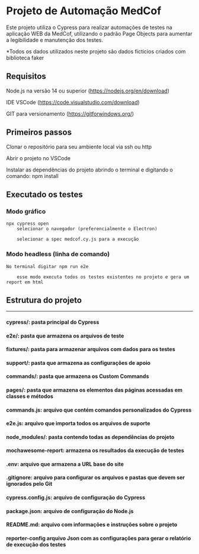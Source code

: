 # **Projeto de Automação MedCof** 

Este projeto utiliza o Cypress para realizar automações de testes na aplicação WEB da MedCof, utilizando o padrão Page Objects para aumentar a legibilidade e manutenção dos testes.

*Todos os dados utilizados neste projeto são dados ficticios criados com biblioteca faker

## Requisitos

Node.js na versão 14 ou superior (https://nodejs.org/en/download)

IDE VSCode (https://code.visualstudio.com/download)

GIT para versionamento (https://gitforwindows.org/)

## Primeiros passos

Clonar o repositório para seu ambiente local via ssh ou http

Abrir o projeto no VSCode

Instalar as dependências do projeto abrindo o terminal e digitando o comando: npm install

## Executado os testes

### Modo gráfico
    npx cypress open
        selecionar o navegador (preferencialmente o Electron)

        selecionar a spec medcof.cy.js para a execução

### Modo headless (linha de comando)
    No terminal digitar npm run e2e

        esse modo executa todos os testes existentes no projeto e gera um report em html

## Estrutura do projeto
____________________________________________________________________________________________________
#### **cypress/:** pasta principal do Cypress

#### **e2e/:** pasta que armazena os arquivos de teste

#### **fixtures/:** pasta para armazenar arquivos com dados para os testes

#### **support/:** pasta que armazena as configurações de apoio

#### **commands/:** pasta que armazena os Custom Commands

#### **pages/:** pasta que armazena os elementos das páginas acessadas em classes e métodos

#### **commands.js:** arquivo que contém comandos personalizados do Cypress

####  **e2e.js:** arquivo que importa todos os arquivos de suporte

#### **node_modules/:** pasta contendo todas as dependências do projeto

#### **mochawesome-report:** armazena os resultados da execução de testes

#### **.env:** arquivo que armazena a URL base do site

#### **.gitignore:** arquivo para configurar os arquivos e pastas que devem ser ignorados pelo Git

#### **cypress.config.js:** arquivo de configuração do Cypress

#### **package.json:** arquivo de configuração do Node.js

#### **README.md:** arquivo com informações e instruções sobre o projeto

#### **reporter-config** arquivo Json com as configurações para gerar o relatório de execução dos testes
 